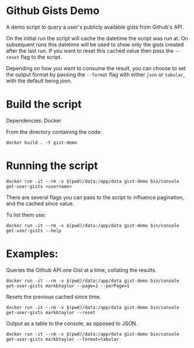 # Github Gists Demo

A demo script to query a user's publicly available gists from Github's API. 

On the initial run the script will cache the datetime the script was run at. On subsequent runs this 
datetime will be used to show only the gists created after the last run. If you want to reset this cached value 
then pass the `--reset` flag to the script.

Depending on how you want to consume the result, you can choose to set the output format by passing the `--format` flag 
with either `json` or `tabular`, with the default being json. 

# Build the script

Dependencies: Docker

From the directory containing the code:

`docker build . -t gist-demo`

# Running the script

`docker run -it --rm -v $(pwd)/data:/app/data gist-demo bin/console get-user-gists <username>`

There are several flags you can pass to the script to influence pagination, and the cached since value. 

To list them use:

`docker run -it --rm -v $(pwd)/data:/app/data gist-demo bin/console get-user-gists --help`

# Examples:

Queries the Github API one Gist at a time, collating the results.

`docker run -it --rm -v $(pwd)/data:/app/data gist-demo bin/console get-user-gists markbtaylor --page=1 --perPage=1`

Resets the previous cached since time.

`docker run -it --rm -v $(pwd)/data:/app/data gist-demo bin/console get-user-gists markbtaylor --reset`

Output as a table to the console, as opposed to JSON.

`docker run -it --rm -v $(pwd)/data:/app/data gist-demo bin/console get-user-gists markbtaylor --format=tabular`
